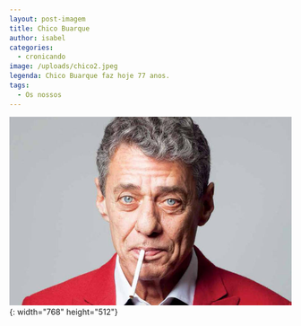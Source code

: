 ```yaml
---
layout: post-imagem
title: Chico Buarque
author: isabel
categories:
  - cronicando
image: /uploads/chico2.jpeg
legenda: Chico Buarque faz hoje 77 anos.
tags:
  - Os nossos
---
```

![](/uploads/chico-grande.jpeg){: width="768" height="512"}
